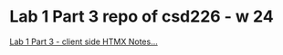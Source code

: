 # Lab 1 Part 3 repo of csd226 - w 24
[Lab 1 Part 3 - client side HTMX Notes...](https://docs.google.com/document/d/1uuVXNPmWWaAGHHEy-s2Li3FS9rTpYNkHm72zN0csYTs/edit?usp=sharing)
